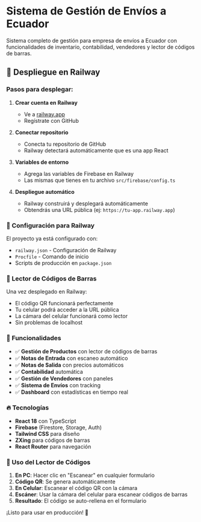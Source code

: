# Sistema de Gestión de Envíos a Ecuador

Sistema completo de gestión para empresa de envíos a Ecuador con funcionalidades de inventario, contabilidad, vendedores y lector de códigos de barras.

## 🚀 Despliegue en Railway

### Pasos para desplegar:

1. **Crear cuenta en Railway**
   - Ve a [railway.app](https://railway.app)
   - Regístrate con GitHub

2. **Conectar repositorio**
   - Conecta tu repositorio de GitHub
   - Railway detectará automáticamente que es una app React

3. **Variables de entorno**
   - Agrega las variables de Firebase en Railway
   - Las mismas que tienes en tu archivo `src/firebase/config.ts`

4. **Despliegue automático**
   - Railway construirá y desplegará automáticamente
   - Obtendrás una URL pública (ej: `https://tu-app.railway.app`)

### 🔧 Configuración para Railway

El proyecto ya está configurado con:
- `railway.json` - Configuración de Railway
- `Procfile` - Comando de inicio
- Scripts de producción en `package.json`

### 📱 Lector de Códigos de Barras

Una vez desplegado en Railway:
- El código QR funcionará perfectamente
- Tu celular podrá acceder a la URL pública
- La cámara del celular funcionará como lector
- Sin problemas de localhost

### 🎯 Funcionalidades

- ✅ **Gestión de Productos** con lector de códigos de barras
- ✅ **Notas de Entrada** con escaneo automático
- ✅ **Notas de Salida** con precios automáticos
- ✅ **Contabilidad** automática
- ✅ **Gestión de Vendedores** con paneles
- ✅ **Sistema de Envíos** con tracking
- ✅ **Dashboard** con estadísticas en tiempo real

### 🔥 Tecnologías

- **React 18** con TypeScript
- **Firebase** (Firestore, Storage, Auth)
- **Tailwind CSS** para diseño
- **ZXing** para códigos de barras
- **React Router** para navegación

### 📱 Uso del Lector de Códigos

1. **En PC**: Hacer clic en "Escanear" en cualquier formulario
2. **Código QR**: Se genera automáticamente
3. **En Celular**: Escanear el código QR con la cámara
4. **Escáner**: Usar la cámara del celular para escanear códigos de barras
5. **Resultado**: El código se auto-rellena en el formulario

¡Listo para usar en producción! 🚀